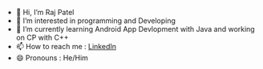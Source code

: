 - 👋 Hi, I’m Raj Patel
- 👀 I’m interested in programming and Developing
- 🌱 I’m currently learning Android App Devlopment with Java and working on CP with C++
- 📫 How to reach me : [LinkedIn](http://www.linkedin.com/in/raj-patel7807)
- 😄 Pronouns : He/Him
<!--- - 💞️ I’m looking to collaborate on ... --->
<!---
- ⚡ Fun fact: ...
--->

<!---
Raj-Patel7807/Raj-Patel7807 is a ✨ special ✨ repository because its `README.md` (this file) appears on your GitHub profile.
You can click the Preview link to take a look at your changes.
--->
